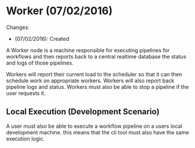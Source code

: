 # Worker (07/02/2016)

Changes:
  - (07/02/2016): Created

A Worker node is a machine responsible for executing pipelines for workflows 
and then reports back to a central realtime database the status and logs of 
those pipelines.

Workers will report their current load to the scheduler so that it can then 
schedule work on appropriate workers. Workers will also report back pipeline 
logs and status. Workers must also be able to stop a pipeline if the user
requests it.

## Local Execution (Development Scenario)

A user must also be able to execute a workflow pipeline on a users local 
development machine. this means that the cli tool must also have the same 
execution logic.
